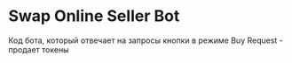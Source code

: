 # Swap Online Seller Bot
Код бота, который отвечает на запросы кнопки в режиме Buy Request - продает токены